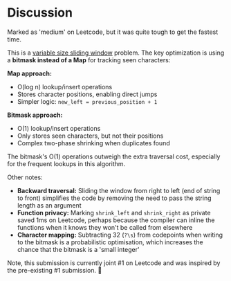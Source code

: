 # Discussion

Marked as 'medium' on Leetcode, but it was quite tough to get the fastest time.

This is a [variable size sliding window](https://www.geeksforgeeks.org/window-sliding-technique/) problem. The key optimization is using a **bitmask instead of a Map** for tracking seen characters:

**Map approach:**
- O(log n) lookup/insert operations  
- Stores character positions, enabling direct jumps
- Simpler logic: `new_left = previous_position + 1`

**Bitmask approach:**
- O(1) lookup/insert operations
- Only stores seen characters, but not their positions
- Complex two-phase shrinking when duplicates found

The bitmask's O(1) operations outweigh the extra traversal cost, especially for the frequent lookups in this algorithm.

Other notes:

- **Backward traversal:** Sliding the window from right to left (end of string to front) simplifies the code by removing the need to pass the string length as an argument
- **Function privacy:** Marking `shrink_left` and `shrink_right` as private saved 1ms on Leetcode, perhaps because the compiler can inline the functions when it knows they won't be called from elsewhere
- **Character mapping:** Subtracting 32 (`?\s`) from codepoints when writing to the bitmask is a probabilistic optimisation, which increases the chance that the bitmask is a 'small integer'

Note, this submission is currently joint #1 on Leetcode and was inspired by the pre-existing #1 submission. 🎉